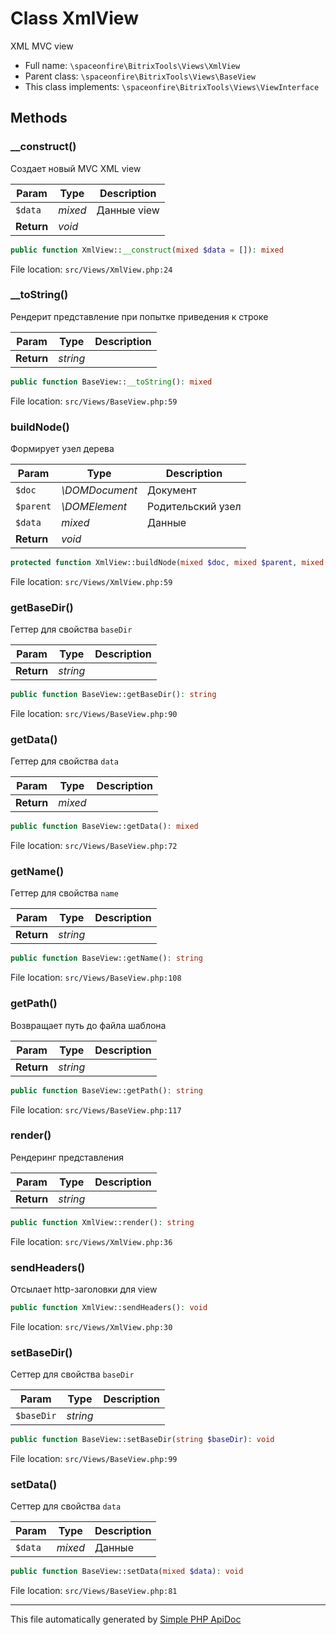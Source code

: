 # Class XmlView

XML MVC view

-   Full name: `\spaceonfire\BitrixTools\Views\XmlView`
-   Parent class: `\spaceonfire\BitrixTools\Views\BaseView`
-   This class implements: `\spaceonfire\BitrixTools\Views\ViewInterface`

## Methods

### \_\_construct()

Создает новый MVC XML view

| Param      | Type    | Description |
| ---------- | ------- | ----------- |
| `$data`    | _mixed_ | Данные view |
| **Return** | _void_  |             |

```php
public function XmlView::__construct(mixed $data = []): mixed
```

File location: `src/Views/XmlView.php:24`

### \_\_toString()

Рендерит представление при попытке приведения к строке

| Param      | Type     | Description |
| ---------- | -------- | ----------- |
| **Return** | _string_ |             |

```php
public function BaseView::__toString(): mixed
```

File location: `src/Views/BaseView.php:59`

### buildNode()

Формирует узел дерева

| Param      | Type           | Description       |
| ---------- | -------------- | ----------------- |
| `$doc`     | _\DOMDocument_ | Документ          |
| `$parent`  | _\DOMElement_  | Родительский узел |
| `$data`    | _mixed_        | Данные            |
| **Return** | _void_         |                   |

```php
protected function XmlView::buildNode(mixed $doc, mixed $parent, mixed $data): void
```

File location: `src/Views/XmlView.php:59`

### getBaseDir()

Геттер для свойства `baseDir`

| Param      | Type     | Description |
| ---------- | -------- | ----------- |
| **Return** | _string_ |             |

```php
public function BaseView::getBaseDir(): string
```

File location: `src/Views/BaseView.php:90`

### getData()

Геттер для свойства `data`

| Param      | Type    | Description |
| ---------- | ------- | ----------- |
| **Return** | _mixed_ |             |

```php
public function BaseView::getData(): mixed
```

File location: `src/Views/BaseView.php:72`

### getName()

Геттер для свойства `name`

| Param      | Type     | Description |
| ---------- | -------- | ----------- |
| **Return** | _string_ |             |

```php
public function BaseView::getName(): string
```

File location: `src/Views/BaseView.php:108`

### getPath()

Возвращает путь до файла шаблона

| Param      | Type     | Description |
| ---------- | -------- | ----------- |
| **Return** | _string_ |             |

```php
public function BaseView::getPath(): string
```

File location: `src/Views/BaseView.php:117`

### render()

Рендеринг представления

| Param      | Type     | Description |
| ---------- | -------- | ----------- |
| **Return** | _string_ |             |

```php
public function XmlView::render(): string
```

File location: `src/Views/XmlView.php:36`

### sendHeaders()

Отсылает http-заголовки для view

```php
public function XmlView::sendHeaders(): void
```

File location: `src/Views/XmlView.php:30`

### setBaseDir()

Сеттер для свойства `baseDir`

| Param      | Type     | Description |
| ---------- | -------- | ----------- |
| `$baseDir` | _string_ |             |

```php
public function BaseView::setBaseDir(string $baseDir): void
```

File location: `src/Views/BaseView.php:99`

### setData()

Сеттер для свойства `data`

| Param   | Type    | Description |
| ------- | ------- | ----------- |
| `$data` | _mixed_ | Данные      |

```php
public function BaseView::setData(mixed $data): void
```

File location: `src/Views/BaseView.php:81`

---

This file automatically generated by [Simple PHP ApiDoc](https://github.com/spaceonfire/simple-php-apidoc)
